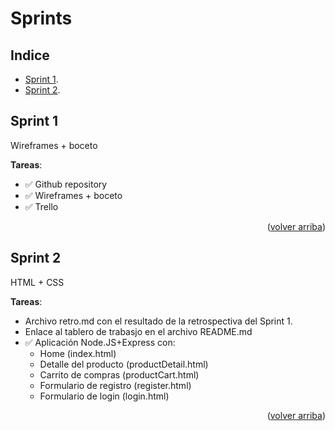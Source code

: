 <div id="top"></div>

# Sprints


<!-- INDEX -->
## Indice

* [Sprint 1][sprint_1].
* [Sprint 2][sprint_2].


<!-- SPRINT 1 -->
## Sprint 1

Wireframes + boceto

**Tareas**:
* ✅ Github repository
* ✅ Wireframes + boceto
* ✅ Trello

<p align="right">(<a href="#top">volver arriba</a>)</p>


<!-- SPRINT 2 -->
## Sprint 2

HTML + CSS

**Tareas**:
* Archivo retro.md con el resultado de la retrospectiva del Sprint 1.
* Enlace al tablero de trabasjo en el archivo README.md
* ✅ Aplicación Node.JS+Express con:
   - Home (index.html)
   - Detalle del producto (productDetail.html)
   - Carrito de compras (productCart.html)
   - Formulario de registro (register.html)
   - Formulario de login (login.html)

<p align="right">(<a href="#top">volver arriba</a>)</p>


<!-- deep links -->
[sprint_1]: #sprint-1
[sprint_2]: #sprint-2
